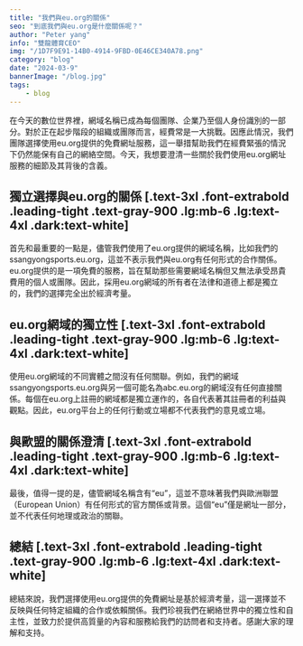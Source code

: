 ```yaml
---
title: "我們與eu.org的關係"
seo: "到底我們與eu.org是什麼關係呢？"
author: "Peter yang"
info: "雙龍體育CEO"
img: "/1D7F9E91-14B0-4914-9FBD-0E46CE340A78.png"
category: "blog"
date: "2024-03-9"
bannerImage: "/blog.jpg"
tags:
    - blog
---
```

在今天的數位世界裡，網域名稱已成為每個團隊、企業乃至個人身份識別的一部分。對於正在起步階段的組織或團隊而言，經費常是一大挑戰。因應此情況，我們團隊選擇使用eu.org提供的免費網址服務，這一舉措幫助我們在經費緊張的情況下仍然能保有自己的網絡空間。今天，我想要澄清一些關於我們使用eu.org網址服務的細節及其背後的含義。
## 獨立選擇與eu.org的關係 [.text-3xl .font-extrabold .leading-tight .text-gray-900 .lg:mb-6 .lg:text-4xl .dark:text-white]


首先和最重要的一點是，儘管我們使用了eu.org提供的網域名稱，比如我們的ssangyongsports.eu.org，這並不表示我們與eu.org有任何形式的合作關係。eu.org提供的是一項免費的服務，旨在幫助那些需要網域名稱但又無法承受昂貴費用的個人或團隊。因此，採用eu.org網域的所有者在法律和道德上都是獨立的，我們的選擇完全出於經濟考量。
## eu.org網域的獨立性 [.text-3xl .font-extrabold .leading-tight .text-gray-900 .lg:mb-6 .lg:text-4xl .dark:text-white]


使用eu.org網域的不同實體之間沒有任何關聯。例如，我們的網域ssangyongsports.eu.org與另一個可能名為abc.eu.org的網域沒有任何直接關係。每個在eu.org上註冊的網域都是獨立運作的，各自代表著其註冊者的利益與觀點。因此，eu.org平台上的任何行動或立場都不代表我們的意見或立場。
## 與歐盟的關係澄清 [.text-3xl .font-extrabold .leading-tight .text-gray-900 .lg:mb-6 .lg:text-4xl .dark:text-white]


最後，值得一提的是，儘管網域名稱含有“eu”，這並不意味著我們與歐洲聯盟（European Union）有任何形式的官方關係或背景。這個“eu”僅是網址一部分，並不代表任何地理或政治的關聯。

## 總結 [.text-3xl .font-extrabold .leading-tight .text-gray-900 .lg:mb-6 .lg:text-4xl .dark:text-white]


總結來說，我們選擇使用eu.org提供的免費網址是基於經濟考量，這一選擇並不反映與任何特定組織的合作或依賴關係。我們珍視我們在網絡世界中的獨立性和自主性，並致力於提供高質量的內容和服務給我們的訪問者和支持者。感謝大家的理解和支持。